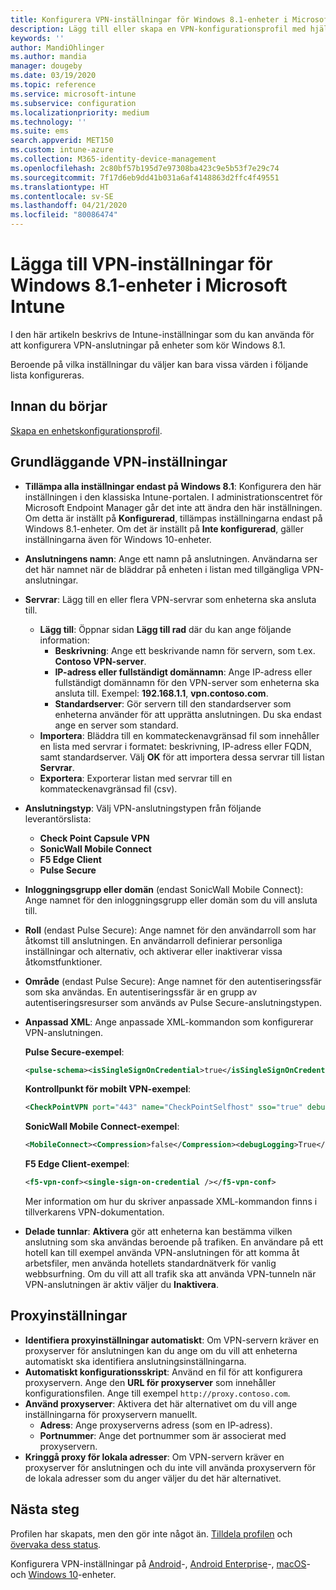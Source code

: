 ```yaml
---
title: Konfigurera VPN-inställningar för Windows 8.1-enheter i Microsoft Intune – Azure | Microsoft Docs
description: Lägg till eller skapa en VPN-konfigurationsprofil med hjälp av konfigurationsinställningar för virtuellt privat nätverk (VPN), inklusive anslutningsinformation och proxyinställningar för att inkludera IP- eller FQDN-adress samt TCP-port i Microsoft Intune på enheter som kör Windows 8.1.
keywords: ''
author: MandiOhlinger
ms.author: mandia
manager: dougeby
ms.date: 03/19/2020
ms.topic: reference
ms.service: microsoft-intune
ms.subservice: configuration
ms.localizationpriority: medium
ms.technology: ''
ms.suite: ems
search.appverid: MET150
ms.custom: intune-azure
ms.collection: M365-identity-device-management
ms.openlocfilehash: 2c80bf57b195d7e97308ba423c9e5b53f7e29c74
ms.sourcegitcommit: 7f17d6eb9dd41b031a6af4148863d2ffc4f49551
ms.translationtype: HT
ms.contentlocale: sv-SE
ms.lasthandoff: 04/21/2020
ms.locfileid: "80086474"
---
```

# <a name="add-vpn-settings-on-windows-81-devices-in-microsoft-intune"></a>Lägga till VPN-inställningar för Windows 8.1-enheter i Microsoft Intune

I den här artikeln beskrivs de Intune-inställningar som du kan använda för att konfigurera VPN-anslutningar på enheter som kör Windows 8.1.

Beroende på vilka inställningar du väljer kan bara vissa värden i följande lista konfigureras.

## <a name="before-you-begin"></a>Innan du börjar

[Skapa en enhetskonfigurationsprofil](vpn-settings-configure.md).

## <a name="base-vpn-settings"></a>Grundläggande VPN-inställningar

- **Tillämpa alla inställningar endast på Windows 8.1**: Konfigurera den här inställningen i den klassiska Intune-portalen. I administrationscentret för Microsoft Endpoint Manager går det inte att ändra den här inställningen. Om detta är inställt på **Konfigurerad**, tillämpas inställningarna endast på Windows 8.1-enheter. Om det är inställt på **Inte konfigurerad**, gäller inställningarna även för Windows 10-enheter.
- **Anslutningens namn**: Ange ett namn på anslutningen. Användarna ser det här namnet när de bläddrar på enheten i listan med tillgängliga VPN-anslutningar.
- **Servrar**: Lägg till en eller flera VPN-servrar som enheterna ska ansluta till.
  - **Lägg till**: Öppnar sidan **Lägg till rad** där du kan ange följande information:
    - **Beskrivning**: Ange ett beskrivande namn för servern, som t.ex. **Contoso VPN-server**.
    - **IP-adress eller fullständigt domännamn**: Ange IP-adress eller fullständigt domännamn för den VPN-server som enheterna ska ansluta till. Exempel: **192.168.1.1**, **vpn.contoso.com**.
    - **Standardserver**: Gör servern till den standardserver som enheterna använder för att upprätta anslutningen. Du ska endast ange en server som standard.
  - **Importera**: Bläddra till en kommateckenavgränsad fil som innehåller en lista med servrar i formatet: beskrivning, IP-adress eller FQDN, samt standardserver. Välj **OK** för att importera dessa servrar till listan **Servrar**.
  - **Exportera**: Exporterar listan med servrar till en kommateckenavgränsad fil (csv).

- **Anslutningstyp**: Välj VPN-anslutningstypen från följande leverantörslista:
  - **Check Point Capsule VPN**
  - **SonicWall Mobile Connect**
  - **F5 Edge Client**
  - **Pulse Secure**

<!--- **Fingerprint** (Check Point Capsule VPN only): Specify a string (for example, "Contoso Fingerprint Code") that will be used to verify that the VPN server can be trusted. A fingerprint can be sent to the client so it knows to trust any server that presents the same fingerprint when connecting. If the device doesn't already have the fingerprint, it will prompt the user to trust the VPN server that they are connecting to while showing the fingerprint. (The user manually verifies the fingerprint and chooses **trust** to connect.) --->

- **Inloggningsgrupp eller domän** (endast SonicWall Mobile Connect): Ange namnet för den inloggningsgrupp eller domän som du vill ansluta till.

- **Roll** (endast Pulse Secure): Ange namnet för den användarroll som har åtkomst till anslutningen. En användarroll definierar personliga inställningar och alternativ, och aktiverar eller inaktiverar vissa åtkomstfunktioner.

- **Område** (endast Pulse Secure): Ange namnet för den autentiseringssfär som ska användas. En autentiseringssfär är en grupp av autentiseringsresurser som används av Pulse Secure-anslutningstypen.

- **Anpassad XML**: Ange anpassade XML-kommandon som konfigurerar VPN-anslutningen.

  **Pulse Secure-exempel**:

  ```xml
  <pulse-schema><isSingleSignOnCredential>true</isSingleSignOnCredential></pulse-schema>
  ```

  **Kontrollpunkt för mobilt VPN-exempel**:

  ```xml
  <CheckPointVPN port="443" name="CheckPointSelfhost" sso="true" debug="3" />
  ```

  **SonicWall Mobile Connect-exempel**:

  ```xml
  <MobileConnect><Compression>false</Compression><debugLogging>True</debugLogging><packetCapture>False</packetCapture></MobileConnect>
  ```

  **F5 Edge Client-exempel**:

  ```xml
  <f5-vpn-conf><single-sign-on-credential /></f5-vpn-conf>
  ```

  Mer information om hur du skriver anpassade XML-kommandon finns i tillverkarens VPN-dokumentation.

- **Delade tunnlar**: **Aktivera** gör att enheterna kan bestämma vilken anslutning som ska användas beroende på trafiken. En användare på ett hotell kan till exempel använda VPN-anslutningen för att komma åt arbetsfiler, men använda hotellets standardnätverk för vanlig webbsurfning. Om du vill att all trafik ska att använda VPN-tunneln när VPN-anslutningen är aktiv väljer du **Inaktivera**.

## <a name="proxy-settings"></a>Proxyinställningar

- **Identifiera proxyinställningar automatiskt**: Om VPN-servern kräver en proxyserver för anslutningen kan du ange om du vill att enheterna automatiskt ska identifiera anslutningsinställningarna.
- **Automatiskt konfigurationsskript**: Använd en fil för att konfigurera proxyservern. Ange den **URL för proxyserver** som innehåller konfigurationsfilen. Ange till exempel `http://proxy.contoso.com`.
- **Använd proxyserver**: Aktivera det här alternativet om du vill ange inställningarna för proxyservern manuellt.
  - **Adress**: Ange proxyserverns adress (som en IP-adress).
  - **Portnummer**: Ange det portnummer som är associerat med proxyservern.
- **Kringgå proxy för lokala adresser**: Om VPN-servern kräver en proxyserver för anslutningen och du inte vill använda proxyservern för de lokala adresser som du anger väljer du det här alternativet.

## <a name="next-steps"></a>Nästa steg

Profilen har skapats, men den gör inte något än. [Tilldela profilen](device-profile-assign.md) och [övervaka dess status](device-profile-monitor.md).

Konfigurera VPN-inställningar på [Android](vpn-settings-android.md)-, [Android Enterprise](vpn-settings-android-enterprise.md)-, [macOS](vpn-settings-macos.md)- och [Windows 10](vpn-settings-windows-10.md)-enheter.
